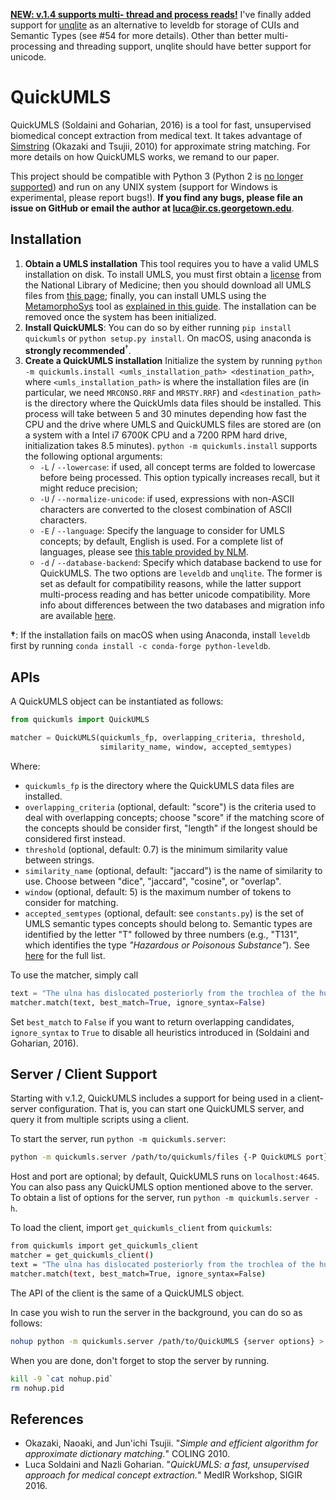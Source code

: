 [**NEW: v.1.4 supports multi- thread and process reads!**](https://giphy.com/embed/BlVnrxJgTGsUw) I've finally added support for [unqlite](https://github.com/coleifer/unqlite-python) as an alternative to leveldb for storage of CUIs and Semantic Types (see #54 for more details). Other than better multi- processing and threading support, unqlite should have better support for unicode.

# QuickUMLS

QuickUMLS (Soldaini and Goharian, 2016) is a tool for fast, unsupervised  biomedical concept extraction from medical text.
It takes advantage of [Simstring](http://www.chokkan.org/software/simstring/) (Okazaki and Tsujii, 2010) for approximate string matching.
For more details on how QuickUMLS works, we remand to our paper.

This project should be compatible with Python 3 (Python 2 is [no longer supported](https://pythonclock.org/)) and run on any UNIX system (support for Windows is experimental, please report bugs!). **If you find any bugs, please file an issue on GitHub or email the author at luca@ir.cs.georgetown.edu**.

## Installation

1. **Obtain a UMLS installation** This tool requires you to have a valid UMLS installation on disk. To install UMLS, you must first obtain a [license](https://uts.nlm.nih.gov/license.html) from the National Library of Medicine; then you should download all UMLS files from [this page](https://www.nlm.nih.gov/research/umls/licensedcontent/umlsknowledgesources.html); finally, you can install UMLS using the [MetamorphoSys](https://www.nlm.nih.gov/pubs/factsheets/umlsmetamorph.html) tool as [explained in this guide](https://www.nlm.nih.gov/research/umls/implementation_resources/metamorphosys/help.html).  The installation can be removed once the system has been initialized.
2. **Install QuickUMLS**: You can do so by either running `pip install quickumls` or `python setup.py install`. On macOS, using anaconda is **strongly recommended**<sup>†</sup>.
3. **Create a QuickUMLS installation** Initialize the system by running `python -m quickumls.install <umls_installation_path> <destination_path>`, where `<umls_installation_path>` is where the installation files are (in particular, we need `MRCONSO.RRF` and `MRSTY.RRF`) and `<destination_path>` is the directory where the QuickUmls data files should be installed. This process will take between 5 and 30 minutes depending how fast the CPU and the drive where UMLS and QuickUMLS files are stored are (on a system with a Intel i7 6700K CPU and a 7200 RPM hard drive, initialization takes 8.5 minutes). `python -m quickumls.install` supports the following optional arguments:
    - `-L` / `--lowercase`: if used, all concept terms are folded to lowercase before being processed. This option typically increases recall, but it might reduce precision;
    - `-U` / `--normalize-unicode`: if used, expressions with non-ASCII characters are converted to the closest combination of ASCII characters.
    - `-E` / `--language`: Specify the language to consider for UMLS concepts; by default, English is used. For a complete list of languages, please see [this table provided by NLM](https://www.nlm.nih.gov/research/umls/knowledge_sources/metathesaurus/release/abbreviations.html#LAT).
    - `-d` / `--database-backend`: Specify which database backend to use for QuickUMLS. The two options are `leveldb` and `unqlite`. The former is set as default for compatibility reasons, while the latter support multi-process reading and has better unicode compatibility. More info about differences between the two databases and migration info are available [here](https://github.com/Georgetown-IR-Lab/QuickUMLS/wiki/Migration-QuickUMLS-1.3-to-1.4).


**†**: If the installation fails on macOS when using Anaconda, install `leveldb` first by running `conda install -c conda-forge python-leveldb`.

## APIs

A QuickUMLS object can be instantiated as follows:

```python
from quickumls import QuickUMLS

matcher = QuickUMLS(quickumls_fp, overlapping_criteria, threshold,
                    similarity_name, window, accepted_semtypes)
```

Where:

- `quickumls_fp` is the directory where the QuickUMLS data files are installed.
- `overlapping_criteria` (optional, default: "score") is the criteria used to deal with overlapping concepts; choose "score" if the matching score of the concepts should be consider first, "length" if the longest should be considered first instead.
- `threshold` (optional, default: 0.7) is the minimum similarity value between strings.
- `similarity_name` (optional, default: "jaccard") is the name of similarity to use. Choose between "dice", "jaccard", "cosine", or "overlap".
- `window` (optional, default: 5) is the maximum number of tokens to consider for matching.
- `accepted_semtypes` (optional, default: see `constants.py`) is the set of UMLS semantic types concepts should belong to. Semantic types are identified by the letter "T" followed by three numbers (e.g., "T131", which identifies the type *"Hazardous or Poisonous Substance"*). See [here](https://metamap.nlm.nih.gov/Docs/SemanticTypes_2013AA.txt) for the full list.

To use the matcher, simply call

```python
text = "The ulna has dislocated posteriorly from the trochlea of the humerus."
matcher.match(text, best_match=True, ignore_syntax=False)
```

Set `best_match` to `False` if you want to return overlapping candidates, `ignore_syntax` to `True` to disable all heuristics introduced in (Soldaini and Goharian, 2016).


## Server / Client Support

Starting with v.1.2, QuickUMLS includes a support for being used in a client-server configuration. That is, you can start one QuickUMLS server, and query it from multiple scripts using a client.

To start the server, run `python -m quickumls.server`:

```bash
python -m quickumls.server /path/to/quickumls/files {-P QuickUMLS port} {-H QuickUMLS host} {QuickUMLS options}
```

Host and port are optional; by default, QuickUMLS runs on `localhost:4645`. You can also pass any QuickUMLS option mentioned above to the server. To obtain a list of options for the server, run `python -m quickumls.server -h`.

To load the client, import `get_quickumls_client` from `quickumls`:

```bash
from quickumls import get_quickumls_client
matcher = get_quickumls_client()
text = "The ulna has dislocated posteriorly from the trochlea of the humerus."
matcher.match(text, best_match=True, ignore_syntax=False)
```

The API of the client is the same of a QuickUMLS object.


In case you wish to run the server in the background, you can do so as follows:

```bash
nohup python -m quickumls.server /path/to/QuickUMLS {server options} > /dev/null 2>&1 & echo $! > nohup.pid

```

When you are done, don't forget to stop the server by running.
```bash
kill -9 `cat nohup.pid`
rm nohup.pid
```

## References

- Okazaki, Naoaki, and Jun'ichi Tsujii. "*Simple and efficient algorithm for approximate dictionary matching.*" COLING 2010.
- Luca Soldaini and Nazli Goharian. "*QuickUMLS: a fast, unsupervised approach for medical concept extraction.*" MedIR Workshop, SIGIR 2016.
